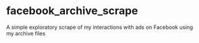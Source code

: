# facebook_archive_scrape
A simple exploratory scrape of my interactions with ads on Facebook using my archive files
